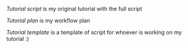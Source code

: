 _Tutorial script_ is my original tutorial with the full script

_Tutorial plan_ is my workflow plan

_Tutorial template_ is a template of script for whoever is working on my tutorial :)
